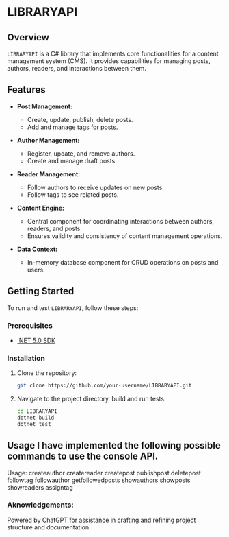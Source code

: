 # LIBRARYAPI

## Overview

`LIBRARYAPI` is a C# library that implements core functionalities for a content management system (CMS). It provides capabilities for managing posts, authors, readers, and interactions between them.

## Features

- **Post Management:**
  - Create, update, publish, delete posts.
  - Add and manage tags for posts.
  
- **Author Management:**
  - Register, update, and remove authors.
  - Create and manage draft posts.

- **Reader Management:**
  - Follow authors to receive updates on new posts.
  - Follow tags to see related posts.

- **Content Engine:**
  - Central component for coordinating interactions between authors, readers, and posts.
  - Ensures validity and consistency of content management operations.

- **Data Context:**
  - In-memory database component for CRUD operations on posts and users.

## Getting Started

To run and test `LIBRARYAPI`, follow these steps:

### Prerequisites

- [.NET 5.0 SDK](https://dotnet.microsoft.com/download/dotnet/5.0)

### Installation

1. Clone the repository:

   ```bash
   git clone https://github.com/your-username/LIBRARYAPI.git

2. Navigate to the project directory, build and run tests:

   ```bash
   cd LIBRARYAPI
   dotnet build
   dotnet test
   
## Usage I have implemented the following possible commands to use the console API.
Usage:
    createauthor <authorName>
    createreader <readerName>
    createpost <authorName> <content>
    publishpost <authorName> <postIndex>
    deletepost <authorName> <postIndex>
    followtag <readerName> <tag>
    followauthor <readerName> <authorName>
    getfollowedposts <readerName>
    showauthors
    showposts <authorName>
    showreaders
    assigntag <authorName> <postIndex> <tag>

### Aknowledgements:
Powered by ChatGPT for assistance in crafting and refining project structure and documentation.
